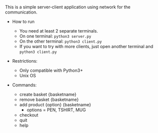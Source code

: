 This is a simple server-client application using network for the communication.

 * How to run
 	- You need at least 2 separate terminals.
 	- On one terminal: `python3 server.py`
 	- On the other terminal: `python3 client.py`
 	- If you want to try with more clients, just open another terminal and `python3 client.py`

 * Restrictions:
 	- Only compatible with Python3+
 	- Unix OS

 * Commands:
	- create basket {basketname}
	- remove basket {basketname}
	- add product {option} {basketname}
		* options = PEN, TSHIRT, MUG
	- checkout
	- quit
	- help
